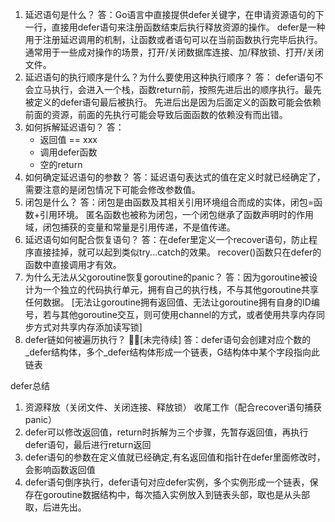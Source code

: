 1. 延迟语句是什么？
答：Go语言中直接提供defer关键字，在申请资源语句的下一行，直接用defer语句来注册函数结束后执行释放资源的操作。
    defer是一种用于注册延迟调用的机制，让函数或者语句可以在当前函数执行完毕后执行。
    通常用于一些成对操作的场景，打开/关闭数据库连接、加/释放锁、打开/关闭文件。
2. 延迟语句的执行顺序是什么？为什么要使用这种执行顺序？
答： defer语句不会立马执行，会进入一个栈，函数return前，按照先进后出的顺序执行。最先被定义的defer语句最后被执行。
    先进后出是因为后面定义的函数可能会依赖前面的资源，前面的先执行可能会导致后面函数的依赖没有而出错。
3. 如何拆解延迟语句？
答：
    + 返回值 == xxx
    + 调用defer函数
    + 空的return
4. 如何确定延迟语句的参数？
答：延迟语句表达式的值在定义时就已经确定了，需要注意的是闭包情况下可能会修改参数值。
5. 闭包是什么？
答：闭包是由函数及其相关引用环境组合而成的实体，闭包=函数+引用环境。
   匿名函数也被称为闭包，一个闭包继承了函数声明时的作用域，闭包捕获的变量和常量是引用传递，不是值传递。
6. 延迟语句如何配合恢复语句？
答：在defer里定义一个recover语句，防止程序直接挂掉，就可以起到类似try...catch的效果。
   recover()函数只在defer的函数中直接调用才有效。
7. 为什么无法从父goroutine恢复goroutine的panic？
答：因为goroutine被设计为一个独立的代码执行单元，拥有自己的执行栈，不与其他goroutine共享任何数据。
   [无法让goroutine拥有返回值、无法让goroutine拥有自身的ID编号，若与其他goroutine交互，则可使用channel的方式，或者使用共享内存同步方式对共享内存添加读写锁]
8. defer链如何被遍历执行？ 🌟🌟[未完待续]
答：defer语句会创建对应个数的_defer结构体，多个_defer结构体形成一个链表，G结构体中某个字段指向此链表



defer总结
1. 资源释放（关闭文件、关闭连接、释放锁） 收尾工作（配合recover语句捕获panic）
2. defer可以修改返回值，return时拆解为三个步骤，先暂存返回值，再执行defer语句，最后进行return返回
3. defer语句的参数在定义值就已经确定,有名返回值和指针在defer里面修改时，会影响函数返回值
4. defer语句倒序执行，defer语句对应defer实例，多个实例形成一个链表，保存在goroutine数据结构中，每次插入实例放入到链表头部，取也是从头部取，后进先出。